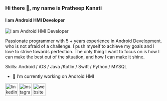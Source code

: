 ### Hi there 👋, my name is Pratheep Kanati
#### I am Android HMI Developer
![I am Android HMI Developer](https://media.licdn.com/dms/image/C5616AQHq2hFb62A4uA/profile-displaybackgroundimage-shrink_350_1400/0/1595354459176?e=1709769600&v=beta&t=I85tkBl24DHa5VZucL0HGD1xAkvakZdocwDwg-JkfZM)

Passionate programmer with 5 + years experience in Android Development. who is not afraid of a challenge. I push myself to achieve my goals and I love to strive towards perfection. The only thing I want to focus on is how I can make the best out of the situation, and how I can make it shine.

Skills: Android / iOS  / Java /Kotlin / Swift / Python / MYSQL

- 🔭 I’m currently working on Android HMI 


[<img src='https://cdn.jsdelivr.net/npm/simple-icons@3.0.1/icons/linkedin.svg' alt='linkedin' height='40'>](https://www.linkedin.com/in/https://www.linkedin.com/in/pratheepkanati//)  [<img src='https://cdn.jsdelivr.net/npm/simple-icons@3.0.1/icons/instagram.svg' alt='instagram' height='40'>](https://www.instagram.com/https://www.instagram.com/pratheepkanati//)  [<img src='https://cdn.jsdelivr.net/npm/simple-icons@3.0.1/icons/icloud.svg' alt='website' height='40'>](https://androidhunt.in)  

